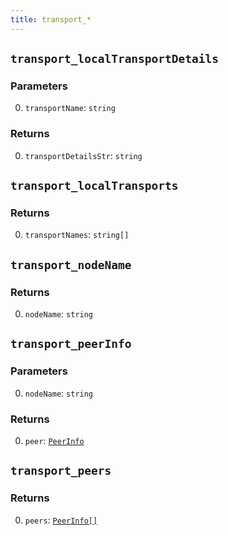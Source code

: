 ```yaml
---
title: transport_*
---
```

## `transport_localTransportDetails`

### Parameters

0. `transportName`: `string`

### Returns

0. `transportDetailsStr`: `string`

## `transport_localTransports`

### Returns

0. `transportNames`: `string[]`

## `transport_nodeName`

### Returns

0. `nodeName`: `string`

## `transport_peerInfo`

### Parameters

0. `nodeName`: `string`

### Returns

0. `peer`: [`PeerInfo`](../types/peerinfo.md#peerinfo)

## `transport_peers`

### Returns

0. `peers`: [`PeerInfo[]`](../types/peerinfo.md#peerinfo)


